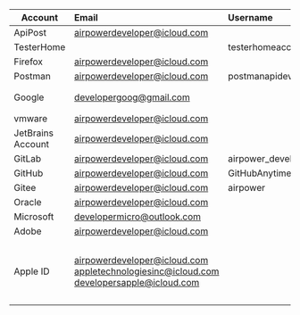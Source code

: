 | Account           | Email                                                        | Username              | Password  | remark                                                       |
| ----------------- | :----------------------------------------------------------- | :-------------------- | --------- | ------------------------------------------------------------ |
| ApiPost           | airpowerdeveloper@icloud.com                                 |                       | Gyfz9415  |                                                              |
| TesterHome        |                                                              | testerhomeaccount     | Gyfz9415  |                                                              |
| Firefox           | airpowerdeveloper@icloud.com                                 |                       | gyfz9415  |                                                              |
| Postman           | airpowerdeveloper@icloud.com                                 | postmanapideveloper   | Gyfz9415  |                                                              |
| Google            | developergoog@gmail.com                                      |                       | gyfz9415  | 辅助电子邮件地址<br/>airpowerdeveloper@icloud.com            |
| vmware            | airpowerdeveloper@icloud.com                                 |                       | Gyfz9415! |                                                              |
| JetBrains Account | airpowerdeveloper@icloud.com                                 |                       | gyfz9415  |                                                              |
| GitLab            | airpowerdeveloper@icloud.com                                 | airpower_developer    | gyfz9415  |                                                              |
| GitHub            | airpowerdeveloper@icloud.com                                 | GitHubAnytimeAnywhere | gyfz9415  |                                                              |
| Gitee             | airpowerdeveloper@icloud.com                                 | airpower              | gyfz9415  |                                                              |
| Oracle            | airpowerdeveloper@icloud.com                                 |                       | Shaoyewo2 |                                                              |
| Microsoft         | developermicro@outlook.com |                       | gyfz9415  |                                                              |
| Adobe             | airpowerdeveloper@icloud.com                                 |                       | Gyfz9415  |                                                              |
| Apple ID          | airpowerdeveloper@icloud.com<br />appletechnologiesinc@icloud.com<br />developersapple@icloud.com |                       |           | 你的第一个宠物叫什么名字?taotao<br/>你的理想工作是什么?xingjing<br/>您从小长大的那条街叫什么?changanjie |